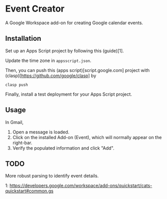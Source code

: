 # Event Creator

A Google Workspace add-on for creating Google calendar events.

## Installation

Set up an Apps Script project by following this (guide)[1].

Update the time zone in `appsscript.json`.

Then, you can push this (apps script)[script.google.com] project with
(clasp)[https://github.com/google/clasp] by

```
clasp push
```

Finally, install a test deployment for your Apps Script project.

## Usage

In Gmail, 
1. Open a message is loaded.
2. Click on the installed Add-on (Event), which will normally appear on the
   right-bar.
3. Verify the populated information and click "Add".

## TODO

More robust parsing to identify event details.


1: https://developers.google.com/workspace/add-ons/quickstart/cats-quickstart#common.gs

